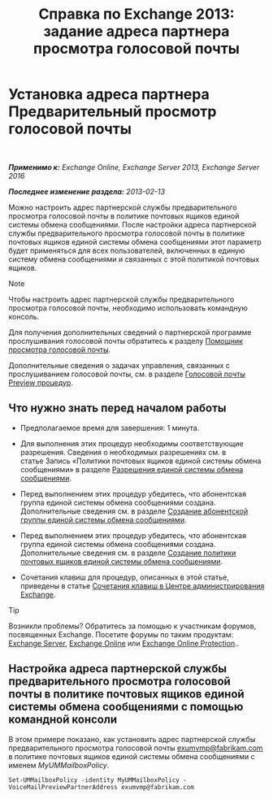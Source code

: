 ﻿---
title: 'Справка по Exchange 2013: задание адреса партнера просмотра голосовой почты'
TOCTitle: Установка адреса партнера Предварительный просмотр голосовой почты
ms:assetid: 57fbed1e-1b14-4939-95e6-ef7c072f32a9
ms:mtpsurl: https://technet.microsoft.com/ru-ru/library/Ff630917(v=EXCHG.150)
ms:contentKeyID: 51408040
ms.date: 05/22/2018
mtps_version: v=EXCHG.150
ms.translationtype: MT
---

# Установка адреса партнера Предварительный просмотр голосовой почты

 

_**Применимо к:** Exchange Online, Exchange Server 2013, Exchange Server 2016_

_**Последнее изменение раздела:** 2013-02-13_

Можно настроить адрес партнерской службы предварительного просмотра голосовой почты в политике почтовых ящиков единой системы обмена сообщениями. После настройки адреса партнерской службы предварительного просмотра голосовой почты в политике почтовых ящиков единой системы обмена сообщениями этот параметр будет применяться для всех пользователей, включенных в единую систему обмена сообщениями и связанных с этой политикой почтовых ящиков.

> [!NOTE]  
> Чтобы настроить адрес партнерской службы предварительного просмотра голосовой почты, необходимо использовать командную консоль.


Для получения дополнительных сведений о партнерской программе прослушивания голосовой почты обратитесь к разделу [Помощник просмотра голосовой почты](voice-mail-preview-advisor-exchange-2013-help.md).

Дополнительные сведения о задачах управления, связанных с прослушиванием голосовой почты, см. в разделе [Голосовой почты Preview процедур](voice-mail-preview-procedures-exchange-2013-help.md).

## Что нужно знать перед началом работы

  - Предполагаемое время для завершения: 1 минута.

  - Для выполнения этих процедур необходимы соответствующие разрешения. Сведения о необходимых разрешениях см. в статье Запись «Политики почтовых ящиков единой системы обмена сообщениями» в разделе [Разрешения единой системы обмена сообщениями](unified-messaging-permissions-exchange-2013-help.md).

  - Перед выполнением этих процедур убедитесь, что абонентская группа единой системы обмена сообщениями создана. Дополнительные сведения см. в разделе [Создание абонентской группы единой системы обмена сообщениями](create-a-um-dial-plan-exchange-2013-help.md).

  - Перед выполнением этих процедур убедитесь, что абонентская группа единой системы обмена сообщениями создана. Дополнительные сведения см. в разделе [Создание политики почтовых ящиков единой системы обмена сообщениями](create-a-um-mailbox-policy-exchange-2013-help.md).

  - Сочетания клавиш для процедур, описанных в этой статье, приведены в статье [Сочетания клавиш в Центре администрирования Exchange](keyboard-shortcuts-in-the-exchange-admin-center-exchange-online-protection-help.md).

> [!TIP]  
> Возникли проблемы? Обратитесь за помощью к участникам форумов, посвященных Exchange. Посетите форумы по таким продуктам: <a href="https://go.microsoft.com/fwlink/p/?linkid=60612">Exchange Server</a>, <a href="https://go.microsoft.com/fwlink/p/?linkid=267542">Exchange Online</a> или <a href="https://go.microsoft.com/fwlink/p/?linkid=285351">Exchange Online Protection</a>..


## Настройка адреса партнерской службы предварительного просмотра голосовой почты в политике почтовых ящиков единой системы обмена сообщениями с помощью командной консоли

В этом примере показано, как установить адрес партнерской службы предварительного просмотра голосовой почты exumvmp@fabrikam.com в политике почтовых ящиков единой системы обмена сообщениями с именем *MyUMMailboxPolicy*.

    Set-UMMailboxPolicy -identity MyUMMailboxPolicy -VoiceMailPreviewPartnerAddress exumvmp@fabrikam.com

